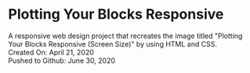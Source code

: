 # Plotting Your Blocks Responsive
A responsive web design project that recreates the image titled "Plotting Your Blocks Responsive (Screen Size)" by using HTML and CSS.\
Created On: April 21, 2020\
Pushed to Github: June 30, 2020
